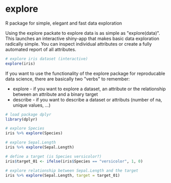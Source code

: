 # explore
R package for simple, elegant and fast data exploration

Using the explore packate to explore data is as simple as "explore(data)".
This launches an interactive shiny-app that makes basic data exploration radically simple. You can inspect individual attributes or create a fully automated report of all attributes.

```r
# explore iris dataset (interactive)
explore(iris)
```

If you want to use the functionality of the explore package for reproducable data science, there are basically two "verbs" to remember:
* explore - if you want to explore a dataset, an attribute or the relationship between an attribute and a binary target
* describe - if you want to describe a dataset or attributs (number of na, unique values, ...)

```r
# load package dplyr
library(dplyr)

# explore Species
iris %>% explore(Species)

# explore Sepal.Length
iris %>% explore(Sepal.Length)

# define a target (is Species versicolor?)
iris$target_01 <- ifelse(iris$Species == "versicolor", 1, 0)

# explore relationship between Sepal.Length and the target
iris %>% explore(Sepal.Length, target = target_01)
```
